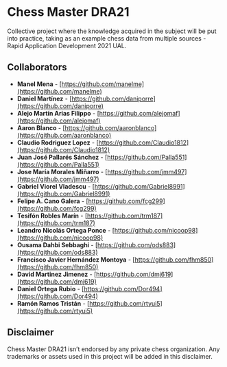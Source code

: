 # Chess Master DRA21
Collective project where the knowledge acquired in the subject will be put into practice, taking as an example chess data from multiple sources - Rapid Application Development 2021 UAL.

## Collaborators

* **Manel Mena** -  [https://github.com/manelme](https://github.com/manelme)
* **Daniel Martínez** -  [https://github.com/daniporre](https://github.com/daniporre)
* **Alejo Martín Arias Filippo** -  [https://github.com/alejomaf](https://github.com/alejomaf)
* **Aaron Blanco** - [https://github.com/aaronblanco](https://github.com/aaronblanco)
* **Claudio Rodriguez Lopez** - [https://github.com/Claudio1812](https://github.com/Claudio1812)
* **Juan José Pallarés Sánchez** - [https://github.com/Palla551](https://github.com/Palla551)
* **Jose María Morales Miñarro** - [https://github.com/jmm497](https://github.com/jmm497)
* **Gabriel Viorel Vladescu** - [https://github.com/Gabriel8991](https://github.com/Gabriel8991)
* **Felipe A. Cano Galera** -  [https://github.com/fcg299](https://github.com/fcg299)
* **Tesifón Robles Marín** -  [https://github.com/trm187](https://github.com/trm187)
* **Leandro Nicolás Ortega Ponce** -  [https://github.com/nicoop98](https://github.com/nicoop98)
* **Ousama Dahbi Sebbaghi** - [https://github.com/ods883](https://github.com/ods883)
* **Francisco Javier Hernández Montoya** - [https://github.com/fhm850](https://github.com/fhm850)
* **David Martinez Jimenez** - [https://github.com/dmj619](https://github.com/dmj619)
* **Daniel Ortega Rubio** - [https://github.com/Dor494](https://github.com/Dor494)
* **Ramón Ramos Tristán** - [https://github.com/rtyui5](https://github.com/rtyui5)

## Disclaimer
Chess Master DRA21 isn’t endorsed by any private chess organization. Any trademarks or assets used in this project will be added in this disclaimer.
